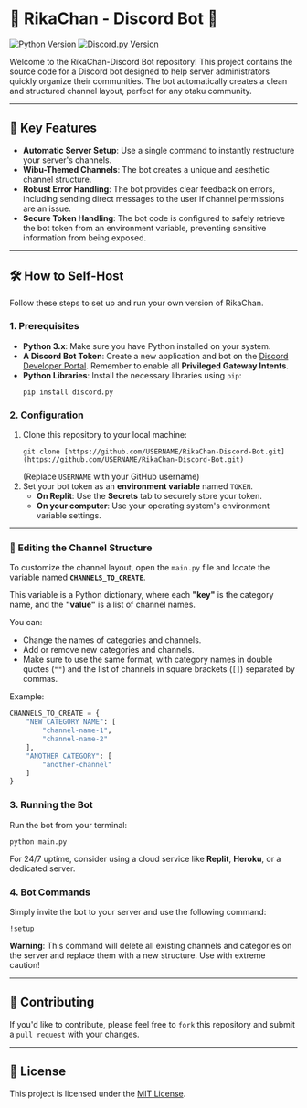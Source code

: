 # 🎌 RikaChan - Discord Bot 🎌

[![Python Version](https://img.shields.io/badge/Python-3.x-blue?style=for-the-badge&logo=python)](https://www.python.org/)
[![Discord.py Version](https://img.shields.io/badge/discord.py-2.3.2-yellowgreen?style=for-the-badge)](https://discordpy.readthedocs.io/en/latest/)

Welcome to the RikaChan-Discord Bot repository! This project contains the source code for a Discord bot designed to help server administrators quickly organize their communities. The bot automatically creates a clean and structured channel layout, perfect for any otaku community.

---

## 🚀 Key Features

-   **Automatic Server Setup**: Use a single command to instantly restructure your server's channels.
-   **Wibu-Themed Channels**: The bot creates a unique and aesthetic channel structure.
-   **Robust Error Handling**: The bot provides clear feedback on errors, including sending direct messages to the user if channel permissions are an issue.
-   **Secure Token Handling**: The bot code is configured to safely retrieve the bot token from an environment variable, preventing sensitive information from being exposed.

---

## 🛠️ How to Self-Host

Follow these steps to set up and run your own version of RikaChan.

### 1. Prerequisites

-   **Python 3.x**: Make sure you have Python installed on your system.
-   **A Discord Bot Token**: Create a new application and bot on the [Discord Developer Portal](https://discord.com/developers/applications). Remember to enable all **Privileged Gateway Intents**.
-   **Python Libraries**: Install the necessary libraries using `pip`:
    ```
    pip install discord.py
    ```

### 2. Configuration

1.  Clone this repository to your local machine:
    ```
    git clone [https://github.com/USERNAME/RikaChan-Discord-Bot.git](https://github.com/USERNAME/RikaChan-Discord-Bot.git)
    ```
    (Replace `USERNAME` with your GitHub username)
2.  Set your bot token as an **environment variable** named `TOKEN`.
    * **On Replit**: Use the **Secrets** tab to securely store your token.
    * **On your computer**: Use your operating system's environment variable settings.

---

### 🎨 Editing the Channel Structure

To customize the channel layout, open the `main.py` file and locate the variable named **`CHANNELS_TO_CREATE`**.

This variable is a Python dictionary, where each **"key"** is the category name, and the **"value"** is a list of channel names.

You can:
-   Change the names of categories and channels.
-   Add or remove new categories and channels.
-   Make sure to use the same format, with category names in double quotes (`""`) and the list of channels in square brackets (`[]`) separated by commas.

Example:
```python
CHANNELS_TO_CREATE = {
    "NEW CATEGORY NAME": [
        "channel-name-1",
        "channel-name-2"
    ],
    "ANOTHER CATEGORY": [
        "another-channel"
    ]
}
```
### 3. Running the Bot

Run the bot from your terminal: 
```
python main.py
```
For 24/7 uptime, consider using a cloud service like **Replit**, **Heroku**, or a dedicated server.

### 4. Bot Commands

Simply invite the bot to your server and use the following command:

```
!setup
```

**Warning**: This command will delete all existing channels and categories on the server and replace them with a new structure. Use with extreme caution!

---

## 🤝 Contributing

If you'd like to contribute, please feel free to `fork` this repository and submit a `pull request` with your changes.

---

## 📜 License

This project is licensed under the [MIT License](https://github.com/github/docs/blob/main/LICENSE).
